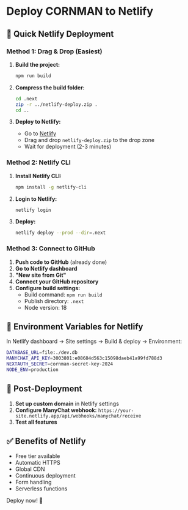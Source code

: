 # Deploy CORNMAN to Netlify

## 🚀 Quick Netlify Deployment

### Method 1: Drag & Drop (Easiest)

1. **Build the project:**
   ```bash
   npm run build
   ```

2. **Compress the build folder:**
   ```bash
   cd .next
   zip -r ../netlify-deploy.zip .
   cd ..
   ```

3. **Deploy to Netlify:**
   - Go to [Netlify](https://netlify.com)
   - Drag and drop `netlify-deploy.zip` to the drop zone
   - Wait for deployment (2-3 minutes)

### Method 2: Netlify CLI

1. **Install Netlify CLI:**
   ```bash
   npm install -g netlify-cli
   ```

2. **Login to Netlify:**
   ```bash
   netlify login
   ```

3. **Deploy:**
   ```bash
   netlify deploy --prod --dir=.next
   ```

### Method 3: Connect to GitHub

1. **Push code to GitHub** (already done)
2. **Go to Netlify dashboard**
3. **"New site from Git"**
4. **Connect your GitHub repository**
5. **Configure build settings:**
   - Build command: `npm run build`
   - Publish directory: `.next`
   - Node version: 18

## 🔧 Environment Variables for Netlify

In Netlify dashboard → Site settings → Build & deploy → Environment:

```bash
DATABASE_URL=file:./dev.db
MANYCHAT_API_KEY=3003801:e08684d563c15098daeb41a99fd788d3
NEXTAUTH_SECRET=cornman-secret-key-2024
NODE_ENV=production
```

## 📱 Post-Deployment

1. **Set up custom domain** in Netlify settings
2. **Configure ManyChat webhook:** `https://your-site.netlify.app/api/webhooks/manychat/receive`
3. **Test all features**

## ✅ Benefits of Netlify

- Free tier available
- Automatic HTTPS
- Global CDN
- Continuous deployment
- Form handling
- Serverless functions

Deploy now! 🚀